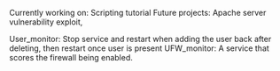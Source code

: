 Currently working on: Scripting tutorial
Future projects: Apache server vulnerability exploit,

User_monitor: Stop service and restart when adding the user back after deleting, then restart once user is present
UFW_monitor: A service that scores the firewall being enabled.

